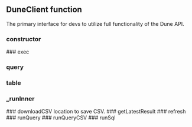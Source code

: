 ## DuneClient function
The primary interface for devs to utilize
full functionality of the Dune API.

### constructor


<ParamField path="apiKey" type="">

</ParamField>
### exec


### query


### table


### _runInner


<ParamField path="queryID" type="">

</ParamField>
<ParamField path="params" type="">

</ParamField>
<ParamField path="pingFrequency" type="">

</ParamField>
### downloadCSV


<ParamField path="args" type="">

</ParamField>
<ParamField path="outFile" type="text">
location to save CSV.
</ParamField>
### getLatestResult


<ParamField path="args" type="">

</ParamField>
### refresh


<ParamField path="queryID" type="">

</ParamField>
<ParamField path="parameters" type="">

</ParamField>
<ParamField path="pingFrequency" type="">

</ParamField>
### runQuery


<ParamField path="args" type="">

</ParamField>
### runQueryCSV


<ParamField path="args" type="">

</ParamField>
### runSql


<ParamField path="args" type="">

</ParamField>

